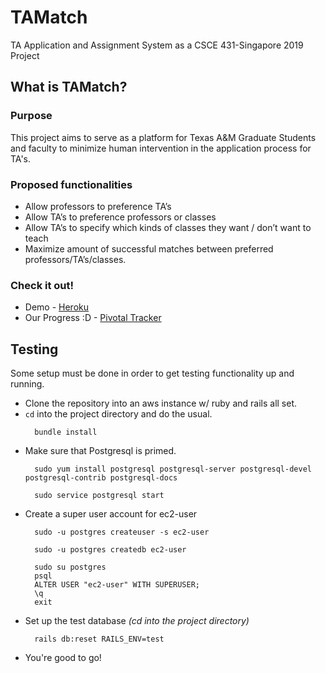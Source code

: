 # TAMatch
TA Application and Assignment System as a CSCE 431-Singapore 2019 Project

## What is TAMatch?
### Purpose
This project aims to serve as a platform for Texas A&M Graduate Students and faculty to
minimize human intervention in the application process for TA's.

### Proposed functionalities
- Allow professors to preference TA’s
- Allow TA’s to preference professors or classes
- Allow TA’s to specify which kinds of classes they want / don’t want to teach
- Maximize amount of successful matches between preferred professors/TA’s/classes.

### Check it out!
- Demo - [Heroku](https://young-lowlands-69353.herokuapp.com/)
- Our Progress :D - [Pivotal Tracker](https://www.pivotaltracker.com/n/projects/2234694)

## Testing
Some setup must be done in order to get testing functionality up and running.

- Clone the repository into an aws instance w/ ruby and rails all set.
- `cd` into the project directory and do the usual.
  ```
    bundle install
  ```
- Make sure that Postgresql is primed.
  ```
    sudo yum install postgresql postgresql-server postgresql-devel postgresql-contrib postgresql-docs
  ```
  ```
    sudo service postgresql start
  ```
- Create a super user account for ec2-user
  ```
    sudo -u postgres createuser -s ec2-user
  ```
  ```
    sudo -u postgres createdb ec2-user
  ```
  ```
    sudo su postgres
    psql
    ALTER USER "ec2-user" WITH SUPERUSER;
    \q
    exit
  ```
- Set up the test database *(cd into the project directory)*
  ```
    rails db:reset RAILS_ENV=test
  ```
- You're good to go!
